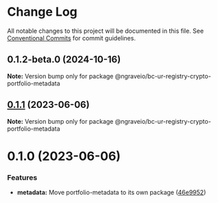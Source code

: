 # Change Log

All notable changes to this project will be documented in this file.
See [Conventional Commits](https://conventionalcommits.org) for commit guidelines.

## 0.1.2-beta.0 (2024-10-16)

**Note:** Version bump only for package @ngraveio/bc-ur-registry-crypto-portfolio-metadata

## [0.1.1](https://github.com/ngraveio/ur-registry/compare/@ngraveio/bc-ur-registry-crypto-portfolio-metadata@0.1.0...@ngraveio/bc-ur-registry-crypto-portfolio-metadata@0.1.1) (2023-06-06)

**Note:** Version bump only for package @ngraveio/bc-ur-registry-crypto-portfolio-metadata

# 0.1.0 (2023-06-06)

### Features

- **metadata:** Move portfolio-metadata to its own package ([46e9952](https://github.com/ngraveio/ur-registry/commit/46e9952110cd007a3b119951b7e9fdebfc63fed9))
